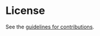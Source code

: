 # License

See the
[guidelines for contributions](https://github.com/xnox/draft-xnox-pkcs5-v2dot2/blob//CONTRIBUTING.md).
